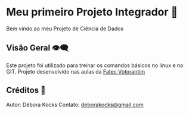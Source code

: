 # Meu primeiro Projeto Integrador 🎉
Bem vindo ao meu Projeto de Ciência de Dados

## Visão Geral 👁️‍🗨️
Este projeto foi utilizado para treinar os comandos básicos no linux e no GIT.
Projeto desenvolvido nas aulas da 
[Fatec Votorantim](https://fatecvotorantim.cps.sp.gov.br/)

## Créditos 👧
Autor: Débora Kocks
Contato: deborakocks@gmail.com 